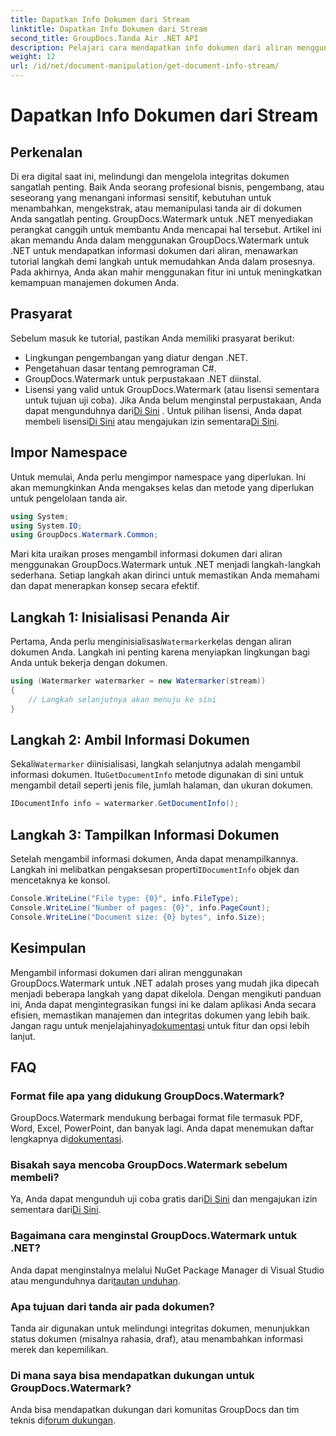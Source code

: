 ```yaml
---
title: Dapatkan Info Dokumen dari Stream
linktitle: Dapatkan Info Dokumen dari Stream
second_title: GroupDocs.Tanda Air .NET API
description: Pelajari cara mendapatkan info dokumen dari aliran menggunakan GroupDocs.Watermark untuk .NET dengan panduan langkah demi langkah ini. Kemampuan manajemen dokumen Anda dengan mudah.
weight: 12
url: /id/net/document-manipulation/get-document-info-stream/
---
```


# Dapatkan Info Dokumen dari Stream

## Perkenalan
Di era digital saat ini, melindungi dan mengelola integritas dokumen sangatlah penting. Baik Anda seorang profesional bisnis, pengembang, atau seseorang yang menangani informasi sensitif, kebutuhan untuk menambahkan, mengekstrak, atau memanipulasi tanda air di dokumen Anda sangatlah penting. GroupDocs.Watermark untuk .NET menyediakan perangkat canggih untuk membantu Anda mencapai hal tersebut. Artikel ini akan memandu Anda dalam menggunakan GroupDocs.Watermark untuk .NET untuk mendapatkan informasi dokumen dari aliran, menawarkan tutorial langkah demi langkah untuk memudahkan Anda dalam prosesnya. Pada akhirnya, Anda akan mahir menggunakan fitur ini untuk meningkatkan kemampuan manajemen dokumen Anda.
## Prasyarat
Sebelum masuk ke tutorial, pastikan Anda memiliki prasyarat berikut:
- Lingkungan pengembangan yang diatur dengan .NET.
- Pengetahuan dasar tentang pemrograman C#.
- GroupDocs.Watermark untuk perpustakaan .NET diinstal.
- Lisensi yang valid untuk GroupDocs.Watermark (atau lisensi sementara untuk tujuan uji coba).
 Jika Anda belum menginstal perpustakaan, Anda dapat mengunduhnya dari[Di Sini](https://releases.groupdocs.com/Watermark/net/) . Untuk pilihan lisensi, Anda dapat membeli lisensi[Di Sini](https://purchase.groupdocs.com/buy) atau mengajukan izin sementara[Di Sini](https://purchase.groupdocs.com/temporary-license/).
## Impor Namespace
Untuk memulai, Anda perlu mengimpor namespace yang diperlukan. Ini akan memungkinkan Anda mengakses kelas dan metode yang diperlukan untuk pengelolaan tanda air.
```csharp
using System;
using System.IO;
using GroupDocs.Watermark.Common;
```
Mari kita uraikan proses mengambil informasi dokumen dari aliran menggunakan GroupDocs.Watermark untuk .NET menjadi langkah-langkah sederhana. Setiap langkah akan dirinci untuk memastikan Anda memahami dan dapat menerapkan konsep secara efektif.
## Langkah 1: Inisialisasi Penanda Air
 Pertama, Anda perlu menginisialisasi`Watermarker`kelas dengan aliran dokumen Anda. Langkah ini penting karena menyiapkan lingkungan bagi Anda untuk bekerja dengan dokumen.
```csharp
using (Watermarker watermarker = new Watermarker(stream))
{
    // Langkah selanjutnya akan menuju ke sini
}
```
## Langkah 2: Ambil Informasi Dokumen
 Sekali`Watermarker` diinisialisasi, langkah selanjutnya adalah mengambil informasi dokumen. Itu`GetDocumentInfo` metode digunakan di sini untuk mengambil detail seperti jenis file, jumlah halaman, dan ukuran dokumen.
```csharp
IDocumentInfo info = watermarker.GetDocumentInfo();
```
## Langkah 3: Tampilkan Informasi Dokumen
 Setelah mengambil informasi dokumen, Anda dapat menampilkannya. Langkah ini melibatkan pengaksesan properti`IDocumentInfo` objek dan mencetaknya ke konsol.
```csharp
Console.WriteLine("File type: {0}", info.FileType);
Console.WriteLine("Number of pages: {0}", info.PageCount);
Console.WriteLine("Document size: {0} bytes", info.Size);
```

## Kesimpulan
 Mengambil informasi dokumen dari aliran menggunakan GroupDocs.Watermark untuk .NET adalah proses yang mudah jika dipecah menjadi beberapa langkah yang dapat dikelola. Dengan mengikuti panduan ini, Anda dapat mengintegrasikan fungsi ini ke dalam aplikasi Anda secara efisien, memastikan manajemen dan integritas dokumen yang lebih baik. Jangan ragu untuk menjelajahinya[dokumentasi](https://tutorials.groupdocs.com/Watermark/net/) untuk fitur dan opsi lebih lanjut.
## FAQ
### Format file apa yang didukung GroupDocs.Watermark?
 GroupDocs.Watermark mendukung berbagai format file termasuk PDF, Word, Excel, PowerPoint, dan banyak lagi. Anda dapat menemukan daftar lengkapnya di[dokumentasi](https://tutorials.groupdocs.com/Watermark/net/).
### Bisakah saya mencoba GroupDocs.Watermark sebelum membeli?
 Ya, Anda dapat mengunduh uji coba gratis dari[Di Sini](https://releases.groupdocs.com/) dan mengajukan izin sementara dari[Di Sini](https://purchase.groupdocs.com/temporary-license/).
### Bagaimana cara menginstal GroupDocs.Watermark untuk .NET?
 Anda dapat menginstalnya melalui NuGet Package Manager di Visual Studio atau mengunduhnya dari[tautan unduhan](https://releases.groupdocs.com/Watermark/net/).
### Apa tujuan dari tanda air pada dokumen?
Tanda air digunakan untuk melindungi integritas dokumen, menunjukkan status dokumen (misalnya rahasia, draf), atau menambahkan informasi merek dan kepemilikan.
### Di mana saya bisa mendapatkan dukungan untuk GroupDocs.Watermark?
 Anda bisa mendapatkan dukungan dari komunitas GroupDocs dan tim teknis di[forum dukungan](https://forum.groupdocs.com/c/watermark/19).